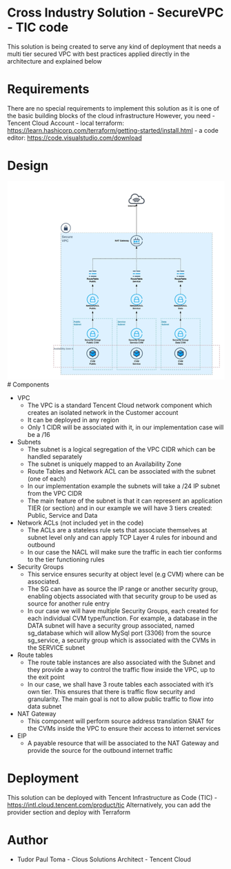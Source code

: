 # Cross Industry Solution - SecureVPC - TIC code

This solution is being created to serve any kind of deployment that needs a multi tier secured VPC with best practices applied directly in the architecture and explained below

# Requirements

There are no special requirements to implement this solution as it is one of the basic building blocks of the cloud infrastructure
However, you need
     - Tencent Cloud Account
     - local terraform: https://learn.hashicorp.com/terraform/getting-started/install.html
     - a code editor: https://code.visualstudio.com/download

# Design
<img src="images/Secure_3tier_VPC.jpeg">
# Components

 - VPC
    - The VPC is a standard Tencent Cloud network component which creates an isolated network in the Customer account
    - It can be deployed in any region
    - Only 1 CIDR will be associated with it, in our implementation case will be a /16
 - Subnets
    - The subnet is a logical segregation of the VPC CIDR which can be handled separately
    - The subnet is uniquely mapped to an Availability Zone
    - Route Tables and Network ACL can be associated with the subnet (one of each)
    - In our implementation example the subnets will take a /24 IP subnet from the VPC CIDR
    - The main feature of the subnet is that it can represent an application TIER (or section) and in our example we will have 3 tiers created: Public, Service and Data
 - Network ACLs (not included yet in the code)
    - The ACLs are a stateless rule sets that associate themselves at subnet level only and can apply TCP Layer 4 rules for inbound and outbound
    - In our case the NACL will make sure the traffic in each tier conforms to the tier functioning rules
 - Security Groups
    - This service ensures security at object level (e.g CVM) where can be associated.
    - The SG can have as source the IP range or another security group, enabling objects associated with that security group to be used as source for another rule entry
    - In our case we will have multiple Security Groups, each created for each individual CVM type/function. For example, a database in the DATA subnet will have a security group associated, named sg_database which will allow MySql port (3306) from the source sg_service, a security group which is associated with the CVMs in the SERVICE subnet
 - Route tables
    - The route table instances are also associated with the Subnet and they provide a way to control the traffic flow inside the VPC, up to the exit point
    - In our case, we shall have 3 route tables each associated with it’s own tier. This ensures that there is traffic flow security and granularity. The main goal is not to allow public traffic to flow into data subnet
 - NAT Gateway
    - This component will perform source address translation SNAT for the CVMs inside the VPC to ensure their access to internet services
 - EIP
    - A payable resource that will be associated to the NAT Gateway and provide the source for the outbound internet traffic

# Deployment

This solution can be deployed with Tencent Infrastructure as Code (TIC) - https://intl.cloud.tencent.com/product/tic
Alternatively, you can add the provider section and deploy with Terraform

# Author
 - Tudor Paul Toma - Clous Solutions Architect - Tencent Cloud